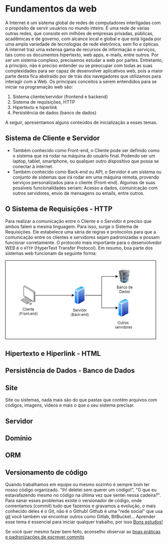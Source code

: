 # Fundamentos da web

A Internet é um sistema global de redes de computadores interligadas com o propósito de servir usuários no mundo inteiro. É uma rede de várias outras redes, que consiste em milhões de empresas privadas, públicas, acadêmicas e de governo, com alcance local e global e que está ligada por uma ampla variedade de tecnologias de rede eletrônica, sem fio e ópticas. A internet traz uma extensa gama de recursos de informação e serviços, tais como os documentos hipertexto, web apps, e-mails, entre outros.
Por ser um sistema complexo, precisamos estudar a web por partes. Entretanto, a princípio, não é preciso entender ou se preocupar com todas as suas complexidades para ser capaz de desenvolver aplicativos web, pois a maior parte desta fica abstraído por de trás dos navegadores que utilizamos para interagir com a Web.
Os principais conceitos a serem entendidos para se iniciar na programação web são:

1.	Sistema cliente/servidor (frontend e backend)
2.	Sistema de requisições, HTTP
3.	Hipertexto e hiperlink
4.	Persistência de dados (banco de dados)

A seguir, apresentamos alguns conteúdos de inicialização a esses temas.

## Sistema de Cliente e Servidor
- Também conhecido como Front-end, o Cliente pode ser definido como o sistema que irá rodar na máquina do usuário final. Podendo ser um laptop, tablet, smartphone, ou qualquer outro dispositivo que possa se conectar à internet.
- Também conhecido como Back-end ou API, o Servidor é um sistema ou conjunto de sistemas que irá rodar em uma máquina remota, provendo serviços personalizados para o cliente (Front-end). Algumas de suas possíveis funcionalidades seriam: Acesso a dados, comunicação com outros servidores, envio de mensagens ou emails, entre outros.

## O Sistema de Requisições - HTTP
Para realizar a comunicação entre o Cliente e o Servidor é preciso que ambos falem a mesma linguagem. Para isso, surge o Sistema de Requisições. Ele estabelece uma séria de regras e protocolos para que a comunicação entre os clientes e servidores sejam padronizadas e possam funcionar corretamente. O protocolo mais importante para o desenvolvedor WEB é o `HTTP` (HyperText Transfer Protocol). Em resumo, boa parte dos sistemas web funcionam da seguinte forma:

![Client Server example](client_server.png "Title")

## Hipertexto e Hiperlink - HTML

## Persistência de Dados - Banco de Dados

## Site

Site ou sistemas, nada mais são do que pastas que contém arquivos com códigos, imagens, vídeos e mais o que o seu sistema precisar.

## Servidor
## Domínio
## ORM

## Versionamento de código

Quando trabalhamos em equipe ou mesmo sozinho é sempre bom ter nosso código organizado. "Ih! deletei sem querer um código!", "O que eu estavafazendo mesmo no código na última vez que sentei nessa cadeira?". Para sanar esses problemas existe o versionador de código, onde comentamos (commit) tudo que fazemos e gravamos a evolução, o mais conhecido deles é o Git, não é o Github! Github é uma "rede social" que usa [git](https://git-scm.com/) você também vai encontrar outros como Gitlab, BitBucket... Aprender esse tema é essencial para iniciar qualquer trabalho, por isso [Bons estudos!](https://www.udemy.com/course/git-e-github-para-iniciantes/)

Se você quer mesmo fazer bem feito, aconselho observar as [boas práticas e padronizações de escrever commits](https://github.com/iuricode/padroes-de-commits)
